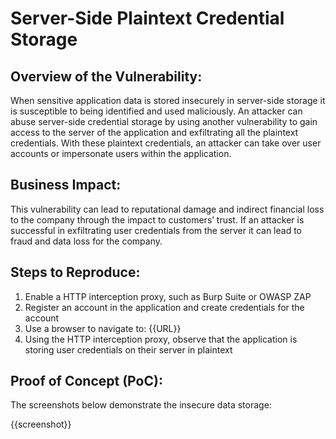 # Server-Side Plaintext Credential Storage

## Overview of the Vulnerability:

When sensitive application data is stored insecurely in server-side storage it is susceptible to being identified and used maliciously. An attacker can abuse server-side credential storage by using another vulnerability to gain access to the server of the application and exfiltrating all the plaintext credentials. With these plaintext credentials, an attacker can take over user accounts or impersonate users within the application.

## Business Impact:

This vulnerability can lead to reputational damage and indirect financial loss to the company through the impact to customers’ trust. If an attacker is successful in exfiltrating user credentials from the server it can lead to fraud and data loss for the company.

## Steps to Reproduce:

1. Enable a HTTP interception proxy, such as Burp Suite or OWASP ZAP
1. Register an account in the application and create credentials for the account
1. Use a browser to navigate to: {{URL}}
1. Using the HTTP interception proxy, observe that the application is storing user credentials on their server in plaintext

## Proof of Concept (PoC):

The screenshots below demonstrate the insecure data storage:

{{screenshot}}
